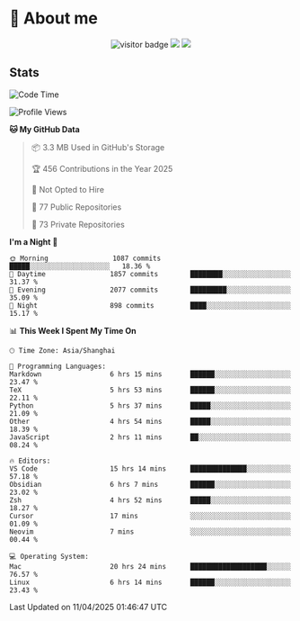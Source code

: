 <!-- ![](https://youpai.roccoshi.top/img/20200804214216.png) -->

# 🧐 About me
 
<p align="center">
<img src="https://visitor-badge.laobi.icu/badge?page_id=Lincest.Lincest&title=hits" alt="visitor badge"/>
<a href="mailto:imroccoshi@gmail.com"><img src="https://img.shields.io/badge/gmail-imroccoshi%40gmail.com-red"></a>
<a href="https://blog.roccoshi.top"><img src="https://img.shields.io/badge/blog-roccoshi-green"></a>
</p>

## Stats

<!--START_SECTION:waka-->
![Code Time](http://img.shields.io/badge/Code%20Time-2%2C422%20hrs%204%20mins-blue)

![Profile Views](http://img.shields.io/badge/Profile%20Views-0-blue)

**🐱 My GitHub Data** 

> 📦 3.3 MB Used in GitHub's Storage 
 > 
> 🏆 456 Contributions in the Year 2025
 > 
> 🚫 Not Opted to Hire
 > 
> 📜 77 Public Repositories 
 > 
> 🔑 73 Private Repositories 
 > 
**I'm a Night 🦉** 

```text
🌞 Morning                1087 commits        █████░░░░░░░░░░░░░░░░░░░░   18.36 % 
🌆 Daytime                1857 commits        ████████░░░░░░░░░░░░░░░░░   31.37 % 
🌃 Evening                2077 commits        █████████░░░░░░░░░░░░░░░░   35.09 % 
🌙 Night                  898 commits         ████░░░░░░░░░░░░░░░░░░░░░   15.17 % 
```


📊 **This Week I Spent My Time On** 

```text
🕑︎ Time Zone: Asia/Shanghai

💬 Programming Languages: 
Markdown                 6 hrs 15 mins       ██████░░░░░░░░░░░░░░░░░░░   23.47 % 
TeX                      5 hrs 53 mins       ██████░░░░░░░░░░░░░░░░░░░   22.11 % 
Python                   5 hrs 37 mins       █████░░░░░░░░░░░░░░░░░░░░   21.09 % 
Other                    4 hrs 54 mins       █████░░░░░░░░░░░░░░░░░░░░   18.39 % 
JavaScript               2 hrs 11 mins       ██░░░░░░░░░░░░░░░░░░░░░░░   08.24 % 

🔥 Editors: 
VS Code                  15 hrs 14 mins      ██████████████░░░░░░░░░░░   57.18 % 
Obsidian                 6 hrs 7 mins        ██████░░░░░░░░░░░░░░░░░░░   23.02 % 
Zsh                      4 hrs 52 mins       █████░░░░░░░░░░░░░░░░░░░░   18.27 % 
Cursor                   17 mins             ░░░░░░░░░░░░░░░░░░░░░░░░░   01.09 % 
Neovim                   7 mins              ░░░░░░░░░░░░░░░░░░░░░░░░░   00.44 % 

💻 Operating System: 
Mac                      20 hrs 24 mins      ███████████████████░░░░░░   76.57 % 
Linux                    6 hrs 14 mins       ██████░░░░░░░░░░░░░░░░░░░   23.43 % 
```


 Last Updated on 11/04/2025 01:46:47 UTC
<!--END_SECTION:waka-->


